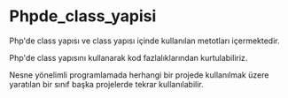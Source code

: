 # Phpde_class_yapisi
Php'de class yapısı ve class yapısı içinde kullanılan metotları içermektedir.

Php'de class yapısını kullanarak kod fazlalıklarından kurtulabiliriz.

Nesne yönelimli programlamada herhangi bir projede kullanılmak üzere yaratılan bir sınıf başka projelerde tekrar kullanılabilir.

